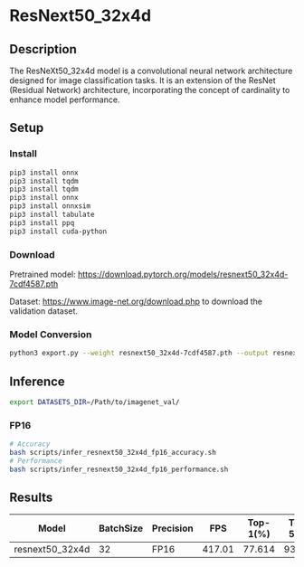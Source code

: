 # ResNext50_32x4d

## Description

The ResNeXt50_32x4d model is a convolutional neural network architecture designed for image classification tasks. It is an extension of the ResNet (Residual Network) architecture, incorporating the concept of cardinality to enhance model performance.

## Setup

### Install

```bash
pip3 install onnx
pip3 install tqdm
pip3 install tqdm
pip3 install onnx
pip3 install onnxsim
pip3 install tabulate
pip3 install ppq
pip3 install cuda-python
```

### Download

Pretrained model: <https://download.pytorch.org/models/resnext50_32x4d-7cdf4587.pth>

Dataset: <https://www.image-net.org/download.php> to download the validation dataset.

### Model Conversion

```bash
python3 export.py --weight resnext50_32x4d-7cdf4587.pth --output resnext50_32x4d.onnx
```

## Inference

```bash
export DATASETS_DIR=/Path/to/imagenet_val/
```

### FP16

```bash
# Accuracy
bash scripts/infer_resnext50_32x4d_fp16_accuracy.sh
# Performance
bash scripts/infer_resnext50_32x4d_fp16_performance.sh
```

## Results

| Model           | BatchSize | Precision | FPS    | Top-1(%) | Top-5(%) |
| --------------- | --------- | --------- | ------ | -------- | -------- |
| resnext50_32x4d | 32        | FP16      | 417.01 | 77.614   | 93.686   |
